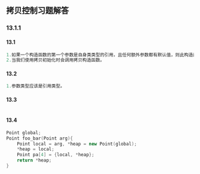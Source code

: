 ## 拷贝控制习题解答
### 13.1.1

#### 13.1
```c++
1.如果一个构造函数的第一个参数是自身类类型的引用，且任何额外参数都有默认值，则此构造函数是拷贝构造函数。
2.当我们使用拷贝初始化时会调用拷贝构造函数。
```
#### 13.2
```c++
1.参数类型应该是引用类型。
```
#### 13.3
```c++

```
#### 13.4
```c++
Point global;
Point foo_bar(Point arg){
    Point local = arg, *heap = new Point(global);
    *heap = local;
    Point pa[4] = {local, *heap};
    return *heap;
}
```